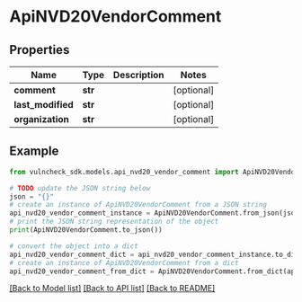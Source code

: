 # ApiNVD20VendorComment


## Properties

Name | Type | Description | Notes
------------ | ------------- | ------------- | -------------
**comment** | **str** |  | [optional] 
**last_modified** | **str** |  | [optional] 
**organization** | **str** |  | [optional] 

## Example

```python
from vulncheck_sdk.models.api_nvd20_vendor_comment import ApiNVD20VendorComment

# TODO update the JSON string below
json = "{}"
# create an instance of ApiNVD20VendorComment from a JSON string
api_nvd20_vendor_comment_instance = ApiNVD20VendorComment.from_json(json)
# print the JSON string representation of the object
print(ApiNVD20VendorComment.to_json())

# convert the object into a dict
api_nvd20_vendor_comment_dict = api_nvd20_vendor_comment_instance.to_dict()
# create an instance of ApiNVD20VendorComment from a dict
api_nvd20_vendor_comment_from_dict = ApiNVD20VendorComment.from_dict(api_nvd20_vendor_comment_dict)
```
[[Back to Model list]](../README.md#documentation-for-models) [[Back to API list]](../README.md#documentation-for-api-endpoints) [[Back to README]](../README.md)


